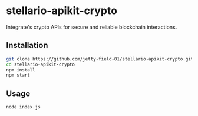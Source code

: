 # stellario-apikit-crypto

Integrate's crypto APIs for secure and reliable blockchain interactions.

## Installation

```bash
git clone https://github.com/jetty-field-01/stellario-apikit-crypto.git
cd stellario-apikit-crypto
npm install
npm start
```

## Usage
```bash
node index.js
```
